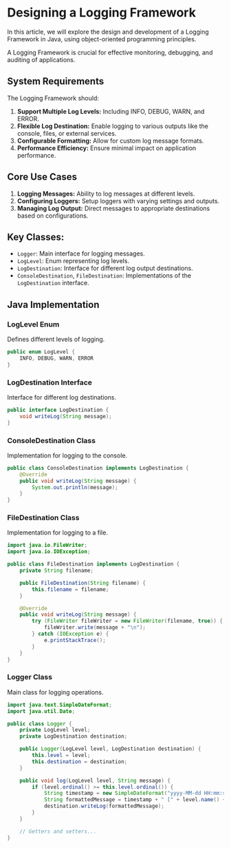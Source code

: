 # Designing a Logging Framework

In this article, we will explore the design and development of a Logging Framework in Java, using object-oriented programming principles. 

A Logging Framework is crucial for effective monitoring, debugging, and auditing of applications.

## System Requirements

The Logging Framework should:

1. **Support Multiple Log Levels:** Including INFO, DEBUG, WARN, and ERROR.
2. **Flexible Log Destination:** Enable logging to various outputs like the console, files, or external services.
3. **Configurable Formatting:** Allow for custom log message formats.
4. **Performance Efficiency:** Ensure minimal impact on application performance.

## Core Use Cases

1. **Logging Messages:** Ability to log messages at different levels.
2. **Configuring Loggers:** Setup loggers with varying settings and outputs.
3. **Managing Log Output:** Direct messages to appropriate destinations based on configurations.

## Key Classes:
- `Logger`: Main interface for logging messages.
- `LogLevel`: Enum representing log levels.
- `LogDestination`: Interface for different log output destinations.
- `ConsoleDestination`, `FileDestination`: Implementations of the `LogDestination` interface.

## Java Implementation

### LogLevel Enum

Defines different levels of logging.

```java
public enum LogLevel {
    INFO, DEBUG, WARN, ERROR
}
```
### LogDestination Interface
Interface for different log destinations.
```java
public interface LogDestination {
    void writeLog(String message);
}
```
### ConsoleDestination Class
Implementation for logging to the console.
```java
public class ConsoleDestination implements LogDestination {
    @Override
    public void writeLog(String message) {
        System.out.println(message);
    }
}
```
### FileDestination Class
Implementation for logging to a file.
```java
import java.io.FileWriter;
import java.io.IOException;

public class FileDestination implements LogDestination {
    private String filename;

    public FileDestination(String filename) {
        this.filename = filename;
    }

    @Override
    public void writeLog(String message) {
        try (FileWriter fileWriter = new FileWriter(filename, true)) {
            fileWriter.write(message + "\n");
        } catch (IOException e) {
            e.printStackTrace();
        }
    }
}
```
### Logger Class
Main class for logging operations.
```java
import java.text.SimpleDateFormat;
import java.util.Date;

public class Logger {
    private LogLevel level;
    private LogDestination destination;

    public Logger(LogLevel level, LogDestination destination) {
        this.level = level;
        this.destination = destination;
    }

    public void log(LogLevel level, String message) {
        if (level.ordinal() >= this.level.ordinal()) {
            String timestamp = new SimpleDateFormat("yyyy-MM-dd HH:mm:ss").format(new Date());
            String formattedMessage = timestamp + " [" + level.name() + "] " + message;
            destination.writeLog(formattedMessage);
        }
    }

    // Getters and setters...
}
```